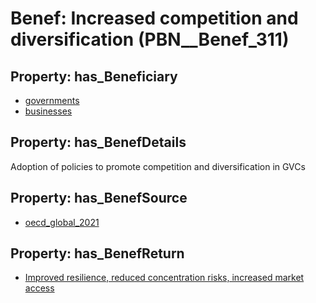 # Benef: __Increased competition and diversification__ (PBN__Benef_311)

## Property: has_Beneficiary

* [governments](../Stakeholder/PBN__Stakeholder_47)
* [businesses](../Stakeholder/PBN__Stakeholder_147)

## Property: has_BenefDetails

Adoption of policies to promote competition and diversification in GVCs

## Property: has_BenefSource

* [oecd_global_2021](../Article/PBN__Article_60)

## Property: has_BenefReturn

* [Improved resilience, reduced concentration risks, increased market access](../BenefReturn/PBN__BenefReturn_329)

